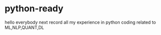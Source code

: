 # python-ready

hello everybody
next record all my experience in python coding related to ML,NLP,QUANT,DL
